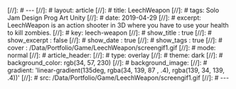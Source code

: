 [//]: # ---
[//]: # layout: article
[//]: # title: LeechWeapon
[//]: # tags: Solo Jam Design Prog Art Unity
[//]: # date: 2019-04-29
[//]: # excerpt: LeechWeapon is an action shooter in 3D where you have to use your health to kill zombies.
[//]: # key: leech-weapon
[//]: # show_title : true
[//]: # show_excerpt : false
[//]: # show_date : true
[//]: # show_tags : true
[//]: # cover : /Data/Portfolio/Game/LeechWeapon/screengif1.gif
[//]: # mode: normal
[//]: # article_header:
[//]: #   type: overlay
[//]: #   theme: dark
[//]: #   background_color: rgb(34, 57, 230)
[//]: #   background_image: 
[//]: #     gradient: 'linear-gradient(135deg, rgba(34, 139, 87 , .4), rgba(139, 34, 139, .4))'
[//]: #     src: /Data/Portfolio/Game/LeechWeapon/screengif1.gif
[//]: # ---
